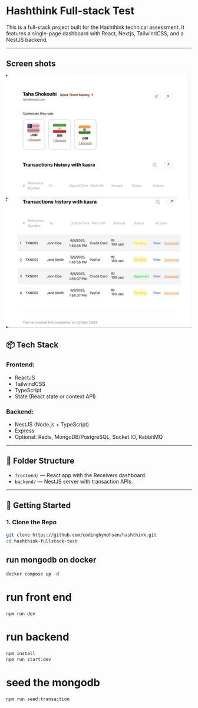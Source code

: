 # Hashthink Full-stack Test

This is a full-stack project built for the Hashthink technical assessment. It features a single-page dashboard with React, Nextjs, TailwindCSS, and a NestJS backend.

---

## Screen shots

![Accounts](./screen-shots/Screenshot1.png)
![Transaction list](./screen-shots/Screenshot2.png)

## 📦 Tech Stack

### Frontend:

- ReactJS
- TailwindCSS
- TypeScript
- State (React state or context API)

### Backend:

- NestJS (Node.js + TypeScript)
- Express
- Optional: Redis, MongoDB/PostgreSQL, Socket.IO, RabbitMQ

---

## 📁 Folder Structure

- `frontend/` — React app with the Receivers dashboard.
- `backend/` — NestJS server with transaction APIs.

---

## 🚀 Getting Started

### 1. Clone the Repo

```bash
git clone https://github.com/codingbymohsen/hashthink.git
cd hashthink-fullstack-test
```

## run mongodb on docker

```
docker compose up -d
```

# run front end

```
npm run dev
```

# run backend

```
npm install
npm run start:dev
```

# seed the mongodb

```
npm run seed:transaction
```
